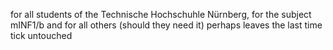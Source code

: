 for all students of the Technische Hochschuhle Nürnberg, for the subject mINF1/b and for all others (should they need it)
perhaps leaves the last time tick untouched
